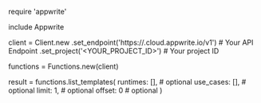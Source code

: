 require 'appwrite'

include Appwrite

client = Client.new
    .set_endpoint('https://<REGION>.cloud.appwrite.io/v1') # Your API Endpoint
    .set_project('<YOUR_PROJECT_ID>') # Your project ID

functions = Functions.new(client)

result = functions.list_templates(
    runtimes: [], # optional
    use_cases: [], # optional
    limit: 1, # optional
    offset: 0 # optional
)
